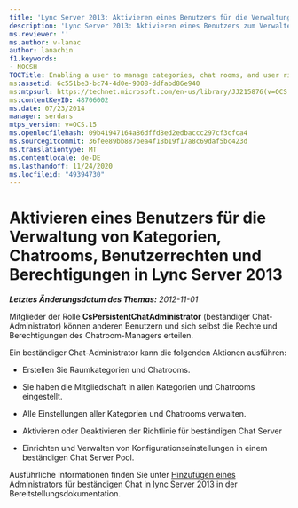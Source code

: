 ```yaml
---
title: 'Lync Server 2013: Aktivieren eines Benutzers für die Verwaltung von Kategorien, Chatrooms, Benutzerrechten und Berechtigungen'
description: 'Lync Server 2013: Aktivieren eines Benutzers zum Verwalten von Kategorien, Chatrooms sowie Benutzerrechten und-Berechtigungen.'
ms.reviewer: ''
ms.author: v-lanac
author: lanachin
f1.keywords:
- NOCSH
TOCTitle: Enabling a user to manage categories, chat rooms, and user rights and permissions
ms:assetid: 6c551be3-bc74-4d0e-9008-ddfabd86e940
ms:mtpsurl: https://technet.microsoft.com/en-us/library/JJ215876(v=OCS.15)
ms:contentKeyID: 48706002
ms.date: 07/23/2014
manager: serdars
mtps_version: v=OCS.15
ms.openlocfilehash: 09b41947164a86dffd8ed2edbaccc297cf3cfca4
ms.sourcegitcommit: 36fee89bb887bea4f18b19f17a8c69daf5bc423d
ms.translationtype: MT
ms.contentlocale: de-DE
ms.lasthandoff: 11/24/2020
ms.locfileid: "49394730"
---
```

# <a name="enabling-a-user-to-manage-categories-chat-rooms-and-user-rights-and-permissions-in-lync-server-2013"></a>Aktivieren eines Benutzers für die Verwaltung von Kategorien, Chatrooms, Benutzerrechten und Berechtigungen in Lync Server 2013

<div data-xmlns="http://www.w3.org/1999/xhtml">

<div class="topic" data-xmlns="http://www.w3.org/1999/xhtml" data-msxsl="urn:schemas-microsoft-com:xslt" data-cs="https://msdn.microsoft.com/">

<div data-asp="https://msdn2.microsoft.com/asp">



</div>

<div id="mainSection">

<div id="mainBody">

<span> </span>

_**Letztes Änderungsdatum des Themas:** 2012-11-01_

Mitglieder der Rolle **CsPersistentChatAdministrator** (beständiger Chat-Administrator) können anderen Benutzern und sich selbst die Rechte und Berechtigungen des Chatroom-Managers erteilen.

Ein beständiger Chat-Administrator kann die folgenden Aktionen ausführen:

  - Erstellen Sie Raumkategorien und Chatrooms.

  - Sie haben die Mitgliedschaft in allen Kategorien und Chatrooms eingestellt.

  - Alle Einstellungen aller Kategorien und Chatrooms verwalten.

  - Aktivieren oder Deaktivieren der Richtlinie für beständigen Chat Server

  - Einrichten und Verwalten von Konfigurationseinstellungen in einem beständigen Chat Server Pool.

Ausführliche Informationen finden Sie unter [Hinzufügen eines Administrators für beständigen Chat in lync Server 2013](lync-server-2013-adding-a-persistent-chat-administrator.md) in der Bereitstellungsdokumentation.

</div>

<span> </span>

</div>

</div>

</div>

